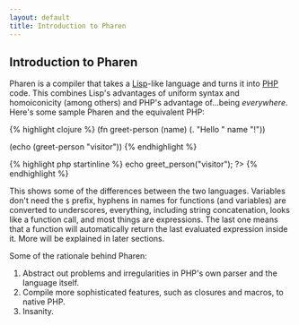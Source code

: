 ```yaml
---
layout: default
title: Introduction to Pharen
---
```


## Introduction to Pharen ##

Pharen is a compiler that takes a [Lisp](http://en.wikipedia.org/wiki/Lisp_%28programming_language%29)-like
language and turns it into [PHP](http://php.net/) code. This combines Lisp's advantages of uniform syntax and homoiconicity (among others)
and PHP's advantage of...being *everywhere*. Here's some sample Pharen and the equivalent PHP:

<div class='code-left'>
{% highlight clojure %}
(fn greet-person (name)
    (. "Hello " name "!"))

(echo (greet-person "visitor"))
{% endhighlight %}
</div>
<div class='code-right'>
{% highlight php startinline %}
<?php
function greet_person($name){
    return "Hello " . $name . "!";
}

echo greet_person("visitor");
?>
{% endhighlight %}
</div>

This shows some of the differences between the two languages. Variables don't need the `$` prefix,
hyphens in names for functions (and variables) are converted to underscores,
everything, including string concatenation, looks like a function call,
and most things are expressions. The last one means that a function will automatically return the 
last evaluated expression inside it. More will be explained in later sections.

Some of the rationale behind Pharen:
1. Abstract out problems and irregularities in PHP's own parser and the language itself.
2. Compile more sophisticated features, such as closures and macros, to native PHP.
3. Insanity.